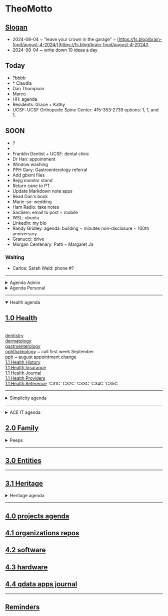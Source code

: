 # TheoMotto

## <a href="" onclick="parent.location.hash=&quot;https://api.github.com/repos/theo-armour/pages/contents/00-snippets/1-slogan-of-the-day.md&quot;">Slogan</a>

* 2024-08-04 ~ "leave your crown in the garage" ~ [https://fs.blog/brain-food/august-4-2024/](https://fs.blog/brain-food/august-4-2024/)
* 2024-08-04 ~ write down 10 ideas a day

## Today

* ?bbbb
* \* Claudia
* Dan Thompson
* Marco
* HH: agenda
* Residents: Grace + Kathy
* UCSF: UCSF Orthopedic Spine Center: 415-353-2739 options: 1, 1, and 1. 

## SOON

* ?
*   
* Franklin Dentist + UCSF: dental clinic
* Dr Han: appointment
* Window washing
* PPH Gary: Gastroenterology referral
* Add gbxml files
* Rejig monitor stand
* Return cane to PT
* Update Markdown note apps
* Read Dan's book 
* Marie-so: wedding
* Ham Radio: take notes
* SacSem: email to post ~ mobile
* WSL: ubuntu
* LinkedIn: my bio
* Randy Gridley: agenda: building ~ minutes non-disclosure ~ 100th anniversary
* Granucci: drive
* Morgan Centenary: Patti ~ Margaret Ja

### Waiting

* Carlos: Sarah Weld: phone #?

***

<details>
<summary>Agenda Admin</summary>
<h2 id="ahrefonclickparentlocationhashquothttpsapigithubcomrepostheoarmouragendacontents0admin0adminagendamdquot0adminagendaa"><a href="" onclick="parent.location.hash=&quot;https://api.github.com/repos/theo-armour/agenda/contents/0-admin/0-admin-agenda.md&quot;">0 Admin Agenda</a></h2><ul><li>?</li><li>bean citibank: sign in</li><li>#8351432062 ~&nbsp;</li><li>DHL Express</li><li>Phone: 1-800-225-5345</li></ul><a href="" onclick="parent.location.hash=&quot;https://api.github.com/repos/theo-armour/agenda/contents/0-admin/will-trust/0-will-trust-agenda.md&quot;">0.1 will &amp; trust</a>
<br>
<a href="" onclick="parent.location.hash=&quot;https://api.github.com/repos/theo-armour/agenda/contents/0-admin/taxes/0-2024-taxes-agenda.md&quot;">0.1 2024 taxes</a>
<br>
</details>

<details>
<summary>Agenda Personal</summary>
<h2 id="ahrefonclickparentlocationhashquothttpsapigithubcomrepostheoarmouragendacontents0adminpersonal0adminpersonalmdquot0adminpersonala"><a href="" onclick="parent.location.hash=&quot;https://api.github.com/repos/theo-armour/agenda/contents/0-admin-personal/0-admin-personal.md&quot;">0 Admin Personal</a></h2><ul><li>?</li><li>S: Chia seeds</li><li>A:</li><li>rj45 ~ back brace ~ lamisil</li></ul><a href="" onclick="parent.location.hash=&quot;https://api.github.com/repos/theo-armour/agenda/contents/1-schedule-weekly.md&quot;">0.1-schedule-days-of-week</a>
<br>
<a href="" onclick="parent.location.hash=&quot;https://api.github.com/repos/theo-armour/agenda/contents/1-schedule-daily.md&quot;">0.1-schedule-daily</a>
<br>
<a href="" onclick="parent.location.hash=&quot;https://api.github.com/repos/theo-armour/agenda/contents/1-notes.md&quot;">0.1-notes</a>
<br>
</details>

***

<details open="">
<summary>Health agenda</summary>
<h2 id="ahrefonclickparentlocationhashquothttpsapigithubcomrepostheoarmouragendacontents1health0healthagendamdquot10healtha"><a href="" onclick="parent.location.hash=&quot;https://api.github.com/repos/theo-armour/agenda/contents/1-health/0-health-agenda.md&quot;">1.0 Health</a></h2>
<br>
<a href="" onclick="parent.location.hash=&quot;https://api.github.com/repos/theo-armour/agenda/contents/1-health/dentistry.md&quot;">dentistry</a>
<br>
<a href="" onclick="parent.location.hash=&quot;https://api.github.com/repos/theo-armour/agenda/contents/1-health/dermatology.md&quot;">dermatology</a>
<br>
<a href="" onclick="parent.location.hash=&quot;https://api.github.com/repos/theo-armour/agenda/contents/1-health/gastroenterology.md&quot;">gastroenterology</a>
<br>
<a href="" onclick="parent.location.hash=&quot;https://api.github.com/repos/theo-armour/agenda/contents/1-health/ophthalmology.md&quot;">ophthalmology</a> ~ call first week September
<br>
<a href="" onclick="parent.location.hash=&quot;https://api.github.com/repos/theo-armour/agenda/contents/1-health/2-pph.md&quot;">pph</a>&nbsp;~ august appointment change
<br>
<a href="" onclick="parent.location.hash=&quot;https://api.github.com/repos/theo-armour/agenda/contents/1-health/1-health-history.md&quot;">1.1 Health History</a>
<br>
<a href="" onclick="parent.location.hash=&quot;https://api.github.com/repos/theo-armour/agenda/contents/1-health/1-health-insurance.md&quot;">1.1 Health Insurance</a>
<br>
<a href="" onclick="parent.location.hash=&quot;https://api.github.com/repos/theo-armour/agenda/contents/1-health/1-health-journal.md&quot;">1.1 Health Journal</a>
<br>
<a href="" onclick="parent.location.hash=&quot;https://api.github.com/repos/theo-armour/agenda/contents/1-health/1-health-providers.md&quot;">1.1 Health Providers</a>
<br>
<a href="" onclick="parent.location.hash=&quot;https://api.github.com/repos/theo-armour/agenda/contents/1-health/1-health-reference.md&quot;">1.1 Health Reference</a>¨C31C¨C32C¨C33C¨C34C¨C35C</details>

***

<details>
<summary>Simplicity agenda</summary>
<h2 id="ahrefonclickparentlocationhashquothttpsapigithubcomrepostheoarmouragendacontents1simplicity0simplicityagendamdquot1simplicitya"><a href="" onclick="parent.location.hash=&quot;https://api.github.com/repos/theo-armour/agenda/contents/1-simplicity/0-simplicity-agenda.md&quot;">1 Simplicity</a></h2>
<br>
<a href="" onclick="parent.location.hash=&quot;https://api.github.com/repos/theo-armour/agenda/contents/1-simplicity/archiving/0-archiving-agenda.md&quot;">1.1 Archiving</a>
<br>
<a href="" onclick="parent.location.hash=&quot;https://api.github.com/repos/theo-armour/agenda/contents/1-simplicity/claudia/0-archiving-agenda.md&quot;">1.2 Claudia</a>
<br>
</details>

***

<details>
<summary>ACE IT agenda</summary>
<h2 id="ahrefonclickparentlocationhashquothttpsapigithubcomrepostheoarmouragendacontents2aceit0aceitagendamdquot20aceita"><a href="" onclick="parent.location.hash=&quot;https://api.github.com/repos/theo-armour/agenda/contents/2-ace-it/0-ace-it-agenda.md&quot;">2.0 ACE IT</a></h2><ul><li>Eloise: Bee Memorial ~ Cynthia Chase visits</li><li>ace-it+: exhibit report</li><li>Film the corridor</li><li>Floris: crucial&nbsp;memory return</li><li>Floris:&nbsp;archiving photos Etc</li></ul><h2 id="ahrefonclickparentlocationhashquothttpsapigithubcomrepostheoarmouragendacontents2aceitalixmdquotalixa"><a href="" onclick="parent.location.hash=&quot;https://api.github.com/repos/theo-armour/agenda/contents/2-ace-it/alix.md&quot;">Alix</a></h2>
<br>
<h2 id="ahrefonclickparentlocationhashquothttpsapigithubcomrepostheoarmouragendacontents2aceitcynthiamdquotcynthiaa"><a href="" onclick="parent.location.hash=&quot;https://api.github.com/repos/theo-armour/agenda/contents/2-ace-it/cynthia.md&quot;">Cynthia</a></h2>
<br>
<h2 id="ahrefonclickparentlocationhashquothttpsapigithubcomrepostheoarmouragendacontents2aceiteloisemdquoteloisea"><a href="" onclick="parent.location.hash=&quot;https://api.github.com/repos/theo-armour/agenda/contents/2-ace-it/eloise.md&quot;">Eloise</a></h2>
<br>
</details>

## <a href="" onclick="parent.location.hash=&quot;https://api.github.com/repos/theo-armour/agenda/contents/2-family/0-family-agenda.md&quot;">2.0 Family</a>

<details>
<summary>Peeps</summary>
<h2 id="ahrefonclickparentlocationhashquothttpsapigithubcomrepostheoarmouragendacontents2peeps0peepsagendamdquot20peepsa"><a href="" onclick="parent.location.hash=&quot;https://api.github.com/repos/theo-armour/agenda/contents/2-peeps/0-peeps-agenda.md&quot;">2.0 Peeps</a></h2><ul><li>2am</li><li>Ray E</li><li>Christine:&nbsp;<a href="https://www.freefuse.com/">https://www.freefuse.com/</a></li><li>ing thanks</li><li>Pam Choy ~ Niantic maps ~ sketchfab</li><li>Ashley</li><li>Shammah: birthday</li><li>Ronan</li><li>Aaron</li><li>Tom Magowan</li><li>Santani</li><li>Blick</li><li>Manfred</li><li>mmm</li></ul></details>

***

## <a href="" onclick="parent.location.hash=&quot;https://api.github.com/repos/theo-armour/agenda/contents/3-0-entities/0-entities-agenda.md&quot;">3.0 Entities</a>

***

## <a href="" onclick="parent.location.hash=&quot;https://api.github.com/repos/theo-armour/agenda/contents/3-1-heritage/0-heritage-agenda.md&quot;">3.1 Heritage</a>

<details>
<summary>Heritage agenda</summary>
<ul><li>?</li><li>Strategic Plan: Community organization alternative</li><li>Morgan Building: 100th anniversary</li><li>Surströmming party</li><li>markdown-it: make it happen</li><li>Happenings: Audio version</li><li>Residents directory: hairdressers + others</li><li>Charlie-boy: holiday sign</li><li>Mary: Type A ~ Appendix H provisions ~ copy me om message to Christine</li><li>Mary: Type C: particulars</li><li>Roxana: meeting &gt; calendar ~ mia</li><li>Martha: Dermatology clinic ~ H Pharmacy ~ PPH ~ HH bio ~ HH Advisory</li><li>HH: talk to Praveen</li><li>Praveen: ditch HH Calendar</li><li>Fee schedule questions</li><li>House Committee: Bledsoe</li></ul><h2 id="invoices">Invoices</h2><ul><li>February: $94.00</li></ul><h2 id="agenda">Agenda</h2><ul><li>What demos could I give? What do I want to show? What might people want to see?</li><li>Patrick: Ange Appreciation documents</li><li>AnneM: Evanston house in Birth of a Nation</li><li>Sort Heritage files</li><li>Joe Morris: Grass-fed beef for Heritage</li><li>Ayon: residents folder OneDrive</li><li>Cortez: lunch + interview</li><li>HH Patti G: 4th floor screen isa JM?</li><li>Christina: RC exec committee to be informed of RCFE statutes and obligations</li><li>Xfinity: Demian: upload speeds</li><li>Martha N: small charges</li><li>Organist: evensong</li><li>Emergency: 628 222-3097</li></ul><a href="" onclick="parent.location.hash=&quot;https://api.github.com/repos/theo-armour/agenda/contents/3-1-heritage/3-1-heritage-happenings/0-heritage-happenings-agenda.md&quot;">3.1.1 heritage happenings</a>
<br>
<a href="" onclick="parent.location.hash=&quot;https://api.github.com/repos/theo-armour/agenda/contents/3-1-heritage/3-2-activities/0-activities.md&quot;">3.1.2 activities</a>
<br>
<a href="" onclick="parent.location.hash=&quot;https://api.github.com/repos/theo-armour/agenda/contents/3-1-heritage/3-2-out-and-about/0-out-and-about.md&quot;">3.1.2 out and about</a>
<br>
<a href="" onclick="parent.location.hash=&quot;https://api.github.com/repos/theo-armour/agenda/contents/3-1-heritage/3-2-services/0-services.md&quot;">3.1.2 services</a>
<br>
<a href="" onclick="parent.location.hash=&quot;https://api.github.com/repos/theo-armour/agenda/contents/3-1-heritage/3-2-wellness/0-wellness.md&quot;">3.1.2 wellness</a>
<br>
<a href="" onclick="parent.location.hash=&quot;https://api.github.com/repos/theo-armour/agenda/contents/3-1-heritage/3-3-residents/0-residents.md&quot;">3.1.3 residents</a>
<br>
<a href="" onclick="parent.location.hash=&quot;https://api.github.com/repos/theo-armour/agenda/contents/3-1-heritage/3-4-residents-council/1-residents-council.md&quot;">3.1.4 residents council</a>
<br>
<a href="" onclick="parent.location.hash=&quot;https://api.github.com/repos/theo-armour/agenda/contents/3-1-heritage/3-5-staff/1-staff.md&quot;">3.1.5 staff</a>
<br>
<a href="" onclick="parent.location.hash=&quot;https://api.github.com/repos/theo-armour/agenda/contents/3-1-heritage/3-5-townhall/0-townhall.md&quot;">3.1.5 townhall</a>
<br>
</details>

***

## <a href="" onclick="parent.location.hash=&quot;https://api.github.com/repos/theo-armour/agenda/contents/4-0-projects/0-projects-agenda.md&quot;">4.0 projects agenda</a>

## <a href="" onclick="parent.location.hash=&quot;https://api.github.com/repos/theo-armour/agenda/contents/4-1-organizations-repos/0-organizations-repos.md&quot;">4.1 organizations repos</a>

## <a href="" onclick="parent.location.hash=&quot;https://api.github.com/repos/theo-armour/agenda/contents/4-2-software/0-software-agenda.md&quot;">4.2 software</a>

## <a href="" onclick="parent.location.hash=&quot;https://api.github.com/repos/theo-armour/agenda/contents/4-3-hardware/0-hardware-agenda.md&quot;">4.3 hardware</a>

## <a href="" onclick="parent.location.hash=&quot;https://api.github.com/repos/theo-armour/agenda/contents/4-4-qdata-apps-journal/0-qdata.md&quot;">4.4 qdata apps journal</a>

***

## <a href="" onclick="parent.location.hash=&quot;https://api.github.com/repos/theo-armour/agenda/contents/0-reminders.md&quot;">Reminders</a>